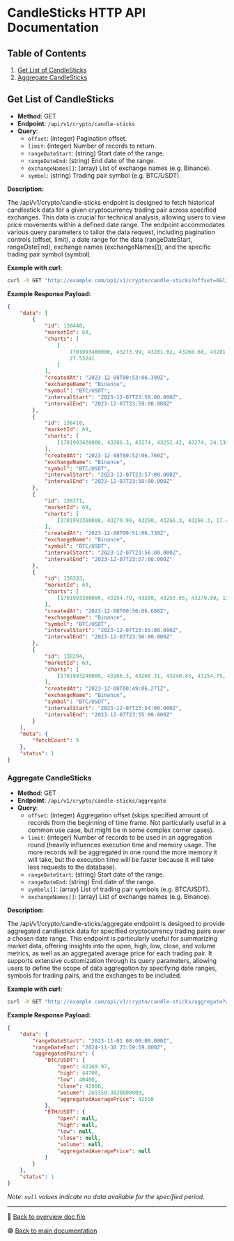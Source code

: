 # CandleSticks HTTP API Documentation

## Table of Contents

1. [Get List of CandleSticks](#get-list-of-candlesticks)
1. [Aggregate CandleSticks](#aggregate-candlesticks)

## Get List of CandleSticks

-   **Method**: GET
-   **Endpoint**: `/api/v1/crypto/candle-sticks`
-   **Query**:
    -   `offset`: (integer) Pagination offset.
    -   `limit`: (integer) Number of records to return.
    -   `rangeDateStart`: (string) Start date of the range.
    -   `rangeDateEnd`: (string) End date of the range.
    -   `exchangeNames[]`: (array) List of exchange names (e.g. Binance).
    -   `symbol`: (string) Trading pair symbol (e.g. BTC/USDT).

**Description:**

The /api/v1/crypto/candle-sticks endpoint is designed to fetch historical candlestick data for a given cryptocurrency trading pair across specified exchanges. This data is crucial for technical analysis, allowing users to view price movements within a defined date range. The endpoint accommodates various query parameters to tailor the data request, including pagination controls (offset, limit), a date range for the data (rangeDateStart, rangeDateEnd), exchange names (exchangeNames[]), and the specific trading pair symbol (symbol).

**Example with curl:**

```bash
curl -X GET "http://example.com/api/v1/crypto/candle-sticks?offset=0&limit=4&rangeDateStart=2023-12-07T23:58:00.000Z&rangeDateEnd=2023-12-07T23:59:00.000Z&exchangeNames[]=Binance&symbol=BTC/USDT"
```

**Example Response Payload:**

```json
{
    "data": [
        {
            "id": 138448,
            "marketId": 69,
            "charts": [
                [
                    1701993480000, 43273.99, 43281.02, 43260.68, 43281.01,
                    27.53241
                ]
            ],
            "createdAt": "2023-12-08T00:53:06.399Z",
            "exchangeName": "Binance",
            "symbol": "BTC/USDT",
            "intervalStart": "2023-12-07T23:58:00.000Z",
            "intervalEnd": "2023-12-07T23:59:00.000Z"
        },
        {
            "id": 138410,
            "marketId": 69,
            "charts": [
                [1701993420000, 43266.3, 43274, 43252.42, 43274, 24.13456]
            ],
            "createdAt": "2023-12-08T00:52:06.760Z",
            "exchangeName": "Binance",
            "symbol": "BTC/USDT",
            "intervalStart": "2023-12-07T23:57:00.000Z",
            "intervalEnd": "2023-12-07T23:58:00.000Z"
        },
        {
            "id": 138371,
            "marketId": 69,
            "charts": [
                [1701993360000, 43279.99, 43280, 43266.3, 43266.3, 17.43755]
            ],
            "createdAt": "2023-12-08T00:51:06.730Z",
            "exchangeName": "Binance",
            "symbol": "BTC/USDT",
            "intervalStart": "2023-12-07T23:56:00.000Z",
            "intervalEnd": "2023-12-07T23:57:00.000Z"
        },
        {
            "id": 138333,
            "marketId": 69,
            "charts": [
                [1701993300000, 43254.79, 43280, 43253.65, 43279.99, 13.02447]
            ],
            "createdAt": "2023-12-08T00:50:06.688Z",
            "exchangeName": "Binance",
            "symbol": "BTC/USDT",
            "intervalStart": "2023-12-07T23:55:00.000Z",
            "intervalEnd": "2023-12-07T23:56:00.000Z"
        },
        {
            "id": 138294,
            "marketId": 69,
            "charts": [
                [1701993240000, 43266.3, 43266.31, 43240.83, 43254.79, 15.64374]
            ],
            "createdAt": "2023-12-08T00:49:06.271Z",
            "exchangeName": "Binance",
            "symbol": "BTC/USDT",
            "intervalStart": "2023-12-07T23:54:00.000Z",
            "intervalEnd": "2023-12-07T23:55:00.000Z"
        }
    ],
    "meta": {
        "fetchCount": 5
    },
    "status": 1
}
```

### Aggregate CandleSticks

-   **Method**: GET
-   **Endpoint**: `/api/v1/crypto/candle-sticks/aggregate`
-   **Query**:
    -   `offset`: (integer) Aggregation offset (skips specified amount of records from the beginning of time frame. Not particularly useful in a common use case, but might be in some complex corner cases).
    -   `limit`: (integer) Number of records to be used in an aggregation round (heavily influences execution time and memory usage. The more records will be aggregated in one round the more memory it will take, but the execution time will be faster because it will take less requests to the database).
    -   `rangeDateStart`: (string) Start date of the range.
    -   `rangeDateEnd`: (string) End date of the range.
    -   `symbols[]`: (array) List of trading pair symbols (e.g. BTC/USDT).
    -   `exchangeNames[]`: (array) List of exchange names (e.g. Binance).

**Description:**

The /api/v1/crypto/candle-sticks/aggregate endpoint is designed to provide aggregated candlestick data for specified cryptocurrency trading pairs over a chosen date range. This endpoint is particularly useful for summarizing market data, offering insights into the open, high, low, close, and volume metrics, as well as an aggregated average price for each trading pair. It supports extensive customization through its query parameters, allowing users to define the scope of data aggregation by specifying date ranges, symbols for trading pairs, and the exchanges to be included.

**Example with curl:**

```bash
curl -X GET "http://example.com/api/v1/crypto/candle-sticks/aggregate?offset=0&limit=100&rangeDateStart=2023-11-0100:00:00.000Z&rangeDateEnd=2024-11-30&symbols[]=BTC/USDT&symbols[]=ETH/USDT&exchangeNames[]=Binance"
```

**Example Response Payload:**

```json
{
    "data": {
        "rangeDateStart": "2023-11-01 00:00:00.000Z",
        "rangeDateEnd": "2024-11-30 23:59:59.000Z",
        "aggregatedPairs": {
            "BTC/USDT": {
                "open": 42169.97,
                "high": 44700,
                "low": 40400,
                "close": 42006,
                "volume": 269350.3820800009,
                "aggregatedAveragePrice": 42550
            },
            "ETH/USDT": {
                "open": null,
                "high": null,
                "low": null,
                "close": null,
                "volume": null,
                "aggregatedAveragePrice": null
            }
        }
    },
    "status": 1
}
```

_Note: `null` values indicate no data available for the specified period._

---

🔵 [Back to overview doc file](./overview.md)

🟣 [Back to main documentation](../../../README.md)
